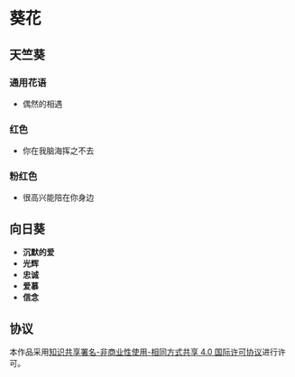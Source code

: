 # 葵花

## 天竺葵

### 通用花语

- 偶然的相遇

### 红色

- 你在我脑海挥之不去

### 粉红色

- 很高兴能陪在你身边

## 向日葵

- **沉默的爱**
- **光辉**
- **忠诚**
- **爱慕**
- **信念**

## 协议

本作品采用[知识共享署名-非商业性使用-相同方式共享 4.0 国际许可协议](https://creativecommons.org/licenses/by-nc-sa/4.0/deed.zh)进行许可。

